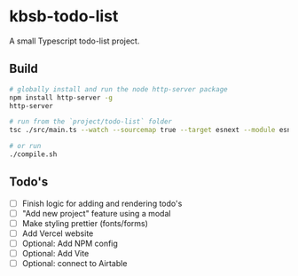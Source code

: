 # kbsb-todo-list

A small Typescript todo-list project.

## Build

```bash
# globally install and run the node http-server package
npm install http-server -g
http-server

# run from the `project/todo-list` folder
tsc ./src/main.ts --watch --sourcemap true --target esnext --module esnext --outDir "./dist"

# or run
./compile.sh
```

## Todo's

- [ ] Finish logic for adding and rendering todo's
- [ ] "Add new project" feature using a modal
- [ ] Make styling prettier (fonts/forms)
- [ ] Add Vercel website
- [ ] Optional: Add NPM config
- [ ] Optional: Add Vite
- [ ] Optional: connect to Airtable
